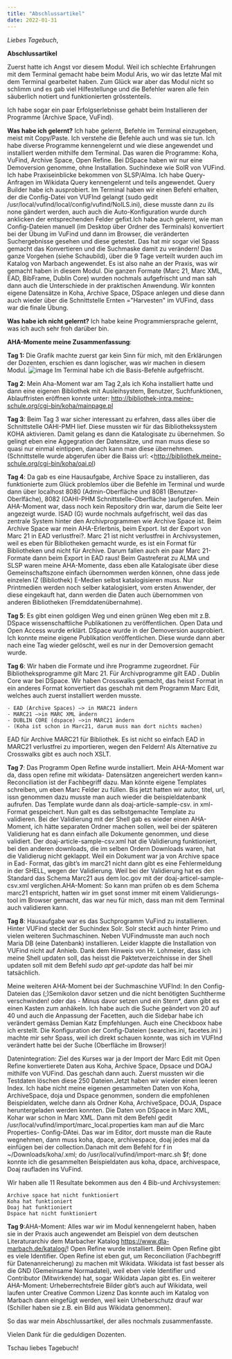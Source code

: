 ```yaml
---
title: "Abschlussartikel"
date: 2022-01-31
---
```

_Liebes Tagebuch_,
   


**Abschlussartikel**

Zuerst hatte ich Angst vor diesem Modul. Weil ich schlechte Erfahrungen mit dem Terminal gemacht habe beim Modul Aris, wo wir das letzte Mal mit dem Terminal gearbeitet haben.
Zum Glück war aber das Modul nicht so schlimm und es gab viel Hilfestellunge und die Befehler waren alle fein säuberlich notiert und funktionierten grösstenteils.

Ich habe sogar ein paar Erfolgserlebnisse gehabt beim Installieren der Programme (Archive Space, VuFind).


**Was habe ich gelernt?**
Ich habe gelernt, Befehle im Terminal einzugeben, meist mit Copy/Paste. Ich verstehe die Befehle auch und was sie tun.
Ich habe diverse Programme kennengelernt  und wie diese angewendet und installiert werden mithilfe dem Terminal.
Das waren die Programme: Koha, VuFind, Archive Space, Open Refine. Bei DSpace haben wir nur eine Demoversion genomme, ohne Installation.
Suchindexe wie SolR von VUFind.
Ich habe Praxiseinblicke bekommen von SLSP/Alma.
Ich habe Query-Anfragen im Wikidata Query kennengelernt und teils angewendet. Query Builder habe ich ausprobiert.
Im Terminal haben wir einen Befehl erhalten, der die Config-Datei von VUFInd gelangt (sudo gedit /usr/local/vufind/local/config/vufind/NoILS.ini), diese musste dann zu ils none gändert werden, auch auch die Auto-Konfiguration wurde durch anklicken der entsprechenden Felder gefixt.Ich habe auch gelernt, wie man Config-Dateien manuell (im Desktop über Ordner des Terminals) konvertiert bei der Übung im VuFind und dann im Browser, die veränderten Suchergebnisse gesehen und diese getestet.
Das hat mir sogar viel Spass gemacht das Konvertieren und die Suchmaske damit zu verändern!
Das ganze Vorgehen (siehe Schaubild), über die 9 Tage verteilt wurden auch im Katalog von Marbach angewendet. Es ist also nahe an der Praxis, was wir gemacht haben in diesem Modul.
Die ganzen Formate (Marc 21, Marc XML, EAD, BibFrame, Dublin Core) wurden nochmals aufgefrischt und man sah dann auch die Unterschiede in der praktischen Anwendung.
Wir konnten eigene Datensätze in Koha, Archive Space, DSpace anlegen und diese dann auch wieder über die Schnittstelle Ernten ="Harvesten" im VUFind, dass war die finale Übung.




**Was habe ich nicht gelernt?**
Ich habe keine Programmiersprache gelernt, was ich auch sehr froh darüber bin.




**AHA-Momente meine Zusammenfassung**:

**Tag 1:** Die Grafik machte zuerst gar kein Sinn für mich, mit den Erklärungen der Dozenten, erschien es dann logischer, was wir machen in diesem Modul.
![image](https://user-images.githubusercontent.com/90834735/133661233-4f8b2d76-36a1-4f85-88d5-3cbce8b3bcc0.png)
Im Terminal habe ich die Basis-Befehle aufgefrischt.

**Tag 2**: Mein Aha-Moment war am Tag 2,als ich Koha installiert hatte und dann eine eigenen Bibliothek mit Ausleihsystem, Benutzer, Suchfunktionen, Ablauffristen eröffnen konnte unter: http://bibliothek-intra.meine-schule.org/cgi-bin/koha/mainpage.pl

**Tag 3**: Beim Tag 3 war sicher interessant zu erfahren, dass alles über die Schnittstelle OAHI-PMH lief. Diese mussten wir für das Bibliothekssystem KOHA aktivieren. Damit gelang es dann die Katalogisate zu übernehmen. So gelingt eben eine Aggegration der Datensätze, und man muss diese so quasi nur einmal eintippen, danach kann man diese übernehmen. (Schnittstelle wurde abgerufen über die Baiss url: <http://bibliothek.meine-schule.org/cgi-bin/koha/oai.pl)


**Tag 4**: Da gab es eine Hausaufgabe, Archive Space zu installieren, das funktionierte zum Glück problemlos über die Befehle im Terminal und wurde dann über localhost 8080 (Admin-Oberfläche und 8081  (Benutzer-Oberlfäche), 8082 (OAHI-PHM Schnittstelle-Oberfläche )aufgerufen. Mein AHA-Moment war, dass noch kein Repository drin war, darum die Seite leer angezeigt wurde.
ISAD (G) wurde nochmals aufgefrischt, weil das das zentrale System hinter den Archivprogrammen wie Archive Space ist.
Beim Archive Space war mein AHA-Erlerbnis, beim Export. Ist der Export von Marc 21 in EAD verlustfrei?. Marc 21 ist nicht verlustfrei in Archivsystemen, weil es eben für Bibliotheken gemacht wurde, es ist ein Format für Bibliotheken und nicht für Archive. Darum fallen auch ein paar Marc 21-Formate dann beim Export in EAD raus!
Beim Gastreferat zu ALMA und SLSP waren meine AHA-Momente, dass eben alle Katalogisate über diese Gemeinschaftszone einfach übernommen werden können, ohne dass jede einzelen IZ (Bibliothek) E-Medien selbst katalogisieren muss. Nur Printmedien werden noch selber katalogisiert, vom ersten Anwender, der diese eingekauft hat, dann werden die Daten auch übernommen von anderen Bibliotheken (Fremddatenübernahme).


**Tag 5**: Es gibt einen goldigen Weg und einen grünen Weg eben mit z.B. DSpace wissenschaftliche Publikationen zu veröffentlichen. Open Data und Open Access wurde erklärt. DSpace wurde in der Demoversion ausprobiert. Ich konnte meine eigene Publikation veröffentlichen. Diese wurde dann aber nach eine Tag wieder gelöscht, weil es nur in der Demoversion gemacht wurde.

**Tag 6**:  Wir haben die Formate und ihre Programme zugeordnet. Für Bibliotheksprogramme gilt Marc 21. Für Archivprogramme gilt EAD . Dublin Core war bei DSpace.
Wir haben Crosswalks gemacht, das heisst Format in ein anderes Format konvertiert das geschah mit dem Programm Marc Edit, welches auch zuerst installiert werden musste.

    - EAD (Archive Spaces) –> in MARC21 ändern
    - MARC21 —>in MARC XML ändern
    - DUBLIN CORE (dspace) –>in MARC21 ändern
    - (Koha ist schon in Marc21, darum muss man dort nichts machen)

EAD für Archive MARC21 für Bibliothek. Es ist nicht so einfach EAD in MARC21 verlustfrei zu importieren, wegen den Feldern!
Als Alternative zu Crosswalks gibt es auch noch XSLT.

**Tag 7**: Das Programm Open Refine wurde installiert. Mein AHA-Moment war da, dass open refine mit wikidata- Datensätzen angereichert werden kann= Reconciliation ist der Fachbegriff dazu.  Man könnte eigene Templates schreiben, um eben Marc Felder zu füllen. Bis jetzt hatten wir autor, titel, url, issn genommen dazu musste man auch wieder die beispieldatenbank aufrufen. Das Template wurde dann als doaj-article-sample-csv. in xml-Format gespeichert. Nun galt es das selbstgemachte Template zu validieren. Bei der Validierung mit der Shell gab es wieder einen AHA-Moment, ich hätte separaten Ordner machen sollen, weil bei der späteren Validierung hat es dann einfach alle Dokumente genommen, und diese validiert. Der doaj-article-sample-csv.xml hat die Validierung funktioniert, bei den anderen downloads, die im selben Ordern Downloads waren, hat die Validierug nicht geklappt. Weil ein Dokument war ja von Archive space in Ead- Format, das gibt’s im marc21 nicht dann gibt es eine Fehlermeldung in der SHELL, wegen der Validierung. Weil bei der Validierung hat es den Standard das Schema Marc21 aus dem loc.gov mit der doaj-articel-sample-csv.xml verglichen.AHA-Moment: So kann man prüfen ob es dem Schema marc21 entspricht, hatten wir im gset sonst immer mit einem Validierungs-tool im Browser gemacht, das war neu für mich, dass man mit dem Terminal auch validieren kann.

**Tag 8**: Hausaufgabe war es das Suchprogramm VuFind  zu installieren. Hinter VUFind steckt der Suchindex Solr. Solr steckt auch hinter Primo und vielen weiteren Suchmaschinen. Neben VUFindmusste man auch noch Maria DB (eine Datenbank) installieren. Leider klappte die Installation von VUFind nicht auf Anhieb. Dank dem Hinweis von Hr. Lohmeier, dass ich meine Shell updaten soll, das heisst die Paktetverzeichnisse in der Shell updaten soll mit dem Befehl *sudo apt get-update* das  half bei mir tatsächlich. 

Meine weiteren AHA-Moment bei der Suchmaschine VUFInd: In den Config-Dateien das (;)Semikolon davor setzen und die nicht benötigten Suchtherme verschwinden! oder das - Minus davor setzen und ein Stern*, dann gibt es einen Kasten zum anhäkeln. Ich habe auch die Suche geändert von 20 auf 40 und auch die Anpassung der Facetten, auch die Sidebar habe ich verändert gemäss Demian Katz Empfehlungen. Auch eine Checkboox habe ich erstellt. Die Konfiguration der Config-Dateien (searches.ini, facetes.ini ) machte mir sehr Spass, weil ich direkt schauen konnte, was sich im VUFInd verändert hatte bei der Suche (Oberfläche im Browser)!

Datenintegration: Ziel des Kurses war ja der Import der Marc Edit mit Open Refine konvertierete Daten aus Koha, Archive Space, Dpsace und DOAJ mithilfe von VUFind. Das geschah dann auch. Zuerst mussten wir die Testdaten löschen diese 250 Dateien.Jetzt haben wir wieder einen leeren Index. Ich habe nicht meine eigenen gesammelten Daten von Koha, ArchiveSpace, doja und Dspace genommen, sondern die empfohlenen Beispieldaten, welche dann als Ordner Koha, ArchiveSpace, DOJA, Dspace heruntergeladen werden konnten. Die Daten von DSpace in Marc XML, Kohar war schon in Marc XML. Dann mit dem Befehl gedit /usr/local/vufind/import/marc_local.properties kam man auf die Marc Properties- Config-DAtei. Das war im Editor, dort musste man die Raute wegnehmen, dann muss koha, dpace, archivespace, doaj jedes mal da einfügen bei der collection.Danach mit dem Befehl for f in ~/Downloads/koha/.xml; do /usr/local/vufind/import-marc.sh $f; done konnte ich die gesammelten Beispieldaten aus koha, dpace, archivespace, Doaj raufladen ins VuFind.

Wir haben alle 11 Resultate bekommen aus den 4 Bib-und Archivsystemen:

    Archive space hat nicht funktioniert
    Koha hat funktioniert
    Doaj hat funktioniert
    Dspace hat nicht funktioniert


**Tag 9**:AHA-Moment: Alles war wir im Modul kennengelernt haben, haben sie in der Praxis auch angewendet am Beispiel von dem deutschen Literaturarchiv dem Marbacher Katalog https://www.dla-marbach.de/katalog/!
Open Refine wurde installiert. Beim Open Refine gibt es viele Identifier. Open Refine ist eben gut, um Reconciliation (Fachbegriff für Datenanreicherung) zu machen mit Wikidata. Wikidata ist fast besser als die GND (Gemeinsame Normadatei), weil eben viele Identifier und Contributor (Mitwirkende) hat, sogar Wikidata Japan gibt es. Ein weiterer AHA-Moment: Urheberrechtsfreie Bilder gibt’s auch auf Wikidata, weil laufen unter Creative Common Lizenz Das konnte auch im Katalog von Marbach dann eingefügt werden, weil kein Urheberschutz drauf war (Schiller haben sie z.B. ein Bild aus Wikidata genommen).

So das war mein Abschlussartikel, der alles nochmals zusammenfasste.


Vielen Dank für die geduldigen Dozenten.

Tschau liebes Tagebuch!


